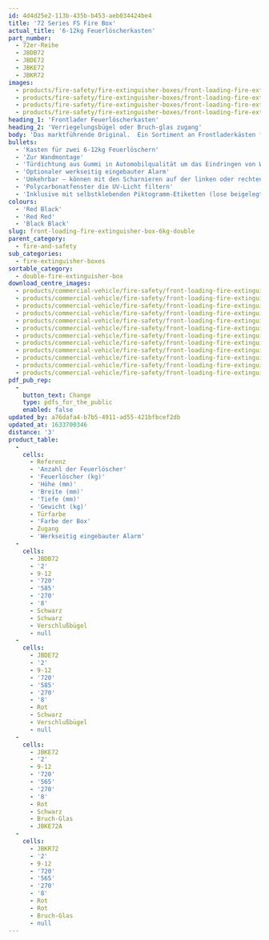 ```yaml
---
id: 4d4d25e2-113b-435b-b453-aeb034424be4
title: '72 Series FS Fire Box'
actual_title: '6-12kg Feuerlöscherkasten'
part_number:
  - 72er-Reihe
  - JBDB72
  - JBDE72
  - JBKE72
  - JBKR72
images:
  - products/fire-safety/fire-extinguisher-boxes/front-loading-fire-extinguisher-boxes/72/images-lr/Product_Image_776x776_(518x518_focus_area)-JBKE72_01.jpg
  - products/fire-safety/fire-extinguisher-boxes/front-loading-fire-extinguisher-boxes/72/images-lr/Product_Image_776x776_(518x518_focus_area)-JBDE72_01.jpg
  - products/fire-safety/fire-extinguisher-boxes/front-loading-fire-extinguisher-boxes/72/images-lr/Product_Image_776x776_(518x518_focus_area)-JBDE72_02.jpg
  - products/fire-safety/fire-extinguisher-boxes/front-loading-fire-extinguisher-boxes/72/images-lr/Product_Image_776x776_(518x518_focus_area)-JBDE72_03.jpg
heading_1: 'Frontlader Feuerlöscherkasten'
heading_2: 'Verriegelungsbügel oder Bruch-glas zugang'
body: 'Das marktführende Original.  Ein Sortiment an Frontladerkästen für Feuerlöscher, die beim Notfall einen schnellen Zugriff erlauben.'
bullets:
  - 'Kasten für zwei 6-12kg Feuerlöschern'
  - 'Zur Wandmontage'
  - 'Türdichtung aus Gummi in Automobilqualität um das Eindringen von Wasser und Staub zu verhindern'
  - 'Optionaler werkseitig eingebauter Alarm'
  - 'Umkehrbar – können mit den Scharnieren auf der linken oder rechten Seite montiert werden'
  - 'Polycarbonatfenster die UV-Licht filtern'
  - 'Inklusive mit selbstklebenden Piktogramm-Etiketten (lose beigelegt)'
colours:
  - 'Red Black'
  - 'Red Red'
  - 'Black Black'
slug: front-loading-fire-extinguisher-box-6kg-double
parent_category:
  - fire-and-safety
sub_categories:
  - fire-extinguisher-boxes
sortable_category:
  - double-fire-extinguisher-box
download_centre_images:
  - products/commercial-vehicle/fire-safety/front-loading-fire-extinguisher-boxes/72/images-hr/JBDE72_001.jpg
  - products/commercial-vehicle/fire-safety/front-loading-fire-extinguisher-boxes/72/images-hr/JBDE72_002.jpg
  - products/commercial-vehicle/fire-safety/front-loading-fire-extinguisher-boxes/72/images-hr/JBDE72_003.jpg
  - products/commercial-vehicle/fire-safety/front-loading-fire-extinguisher-boxes/72/images-hr/JBDE72_004.jpg
  - products/commercial-vehicle/fire-safety/front-loading-fire-extinguisher-boxes/72/images-hr/JBDE72_005.jpg
  - products/commercial-vehicle/fire-safety/front-loading-fire-extinguisher-boxes/72/images-hr/JBDE72_006.jpg
  - products/commercial-vehicle/fire-safety/front-loading-fire-extinguisher-boxes/72/images-hr/JBDE72_007.jpg
  - products/commercial-vehicle/fire-safety/front-loading-fire-extinguisher-boxes/72/images-hr/JBKE72_001.jpg
  - products/commercial-vehicle/fire-safety/front-loading-fire-extinguisher-boxes/72/images-hr/JBKE72_002.jpg
  - products/commercial-vehicle/fire-safety/front-loading-fire-extinguisher-boxes/72/images-hr/JBKE72_003.jpg
  - products/commercial-vehicle/fire-safety/front-loading-fire-extinguisher-boxes/72/images-hr/JBKE72_004.jpg
  - products/commercial-vehicle/fire-safety/front-loading-fire-extinguisher-boxes/72/images-hr/JBKE72_005.jpg
pdf_pub_rep:
  -
    button_text: Change
    type: pdfs_for_the_public
    enabled: false
updated_by: a76dafa4-b7b5-4911-ad55-421bfbcef2db
updated_at: 1633700346
distance: '3'
product_table:
  -
    cells:
      - Referenz
      - 'Anzahl der Feuerlöscher'
      - 'Feuerlöscher (kg)'
      - 'Höhe (mm)'
      - 'Breite (mm)'
      - 'Tiefe (mm)'
      - 'Gewicht (kg)'
      - Türfarbe
      - 'Farbe der Box'
      - Zugang
      - 'Werkseitig eingebauter Alarm'
  -
    cells:
      - JBDB72
      - '2'
      - 9-12
      - '720'
      - '585'
      - '270'
      - '8'
      - Schwarz
      - Schwarz
      - Verschlußbügel
      - null
  -
    cells:
      - JBDE72
      - '2'
      - 9-12
      - '720'
      - '585'
      - '270'
      - '8'
      - Rot
      - Schwarz
      - Verschlußbügel
      - null
  -
    cells:
      - JBKE72
      - '2'
      - 9-12
      - '720'
      - '565'
      - '270'
      - '8'
      - Rot
      - Schwarz
      - Bruch-Glas
      - JBKE72A
  -
    cells:
      - JBKR72
      - '2'
      - 9-12
      - '720'
      - '565'
      - '270'
      - '8'
      - Rot
      - Rot
      - Bruch-Glas
      - null
---
```

